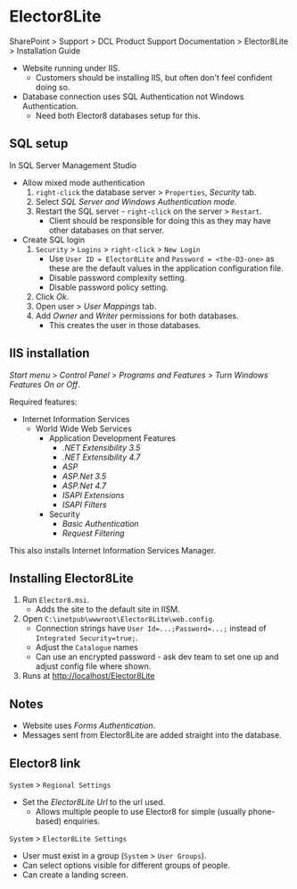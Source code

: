 # Elector8Lite

SharePoint > Support > DCL Product Support Documentation > Elector8Lite > Installation Guide

* Website running under IIS.
  * Customers should be installing IIS, but often don't feel confident doing so.
* Database connection uses SQL Authentication not Windows Authentication.
  * Need both Elector8 databases setup for this.

## SQL setup

In SQL Server Management Studio

* Allow mixed mode authentication
    1. `right-click` the database server > `Properties`, *Security* tab.
    1. Select *SQL Server and Windows Authentication mode*.
    1. Restart the SQL server - `right-click` on the server > `Restart`.
        * Client should be responsible for doing this as they may have other databases on that server.
* Create SQL login
    1. `Security` > `Logins` > `right-click` > `New Login`
        * Use `User ID = Elector8Lite` and `Password = <the-D3-one>` as these are the default values in the application configuration file.
        * Disable password complexity setting.
        * Disable password policy setting.
    1. Click *Ok*.
    1. Open user > *User Mappings* tab.
    1. Add *Owner* and *Writer* permissions for both databases.
        * This creates the user in those databases.

## IIS installation

*Start menu* > *Control Panel* > *Programs and Features* > *Turn Windows Features On or Off*.

Required features:

* Internet Information Services
  * World Wide Web Services
    * Application Development Features
      * *.NET Extensibility 3.5*
      * *.NET Extensibility 4.7*
      * *ASP*
      * *ASP.Net 3.5*
      * *ASP.Net 4.7*
      * *ISAPI Extensions*
      * *ISAPI Filters*
    * Security
      * *Basic Authentication*
      * *Request Filtering*

This also installs Internet Information Services Manager.

## Installing Elector8Lite

1. Run `Elector8.msi`.
    * Adds the site to the default site in IISM.
1. Open `C:\inetpub\wwwroot\Elector8Lite\web.config`.
    * Connection strings have `User Id=...;Password=...;` instead of `Integrated Security=true;`.
    * Adjust the `Catalogue` names
    * Can use an encrypted password - ask dev team to set one up and adjust config file where shown.
1. Runs at <http://localhost/Elector8Lite>

## Notes

* Website uses *Forms Authentication*.
* Messages sent from Elector8Lite are added straight into the database.

## Elector8 link

`System` > `Regional Settings`

* Set the *Elector8Lite Url* to the url used.
  * Allows multiple people to use Elector8 for simple (usually phone-based) enquiries.

`System` > `Elector8Lite Settings`

* User must exist in a group (`System` > `User Groups`).
* Can select options visible for different groups of people.
* Can create a landing screen.
